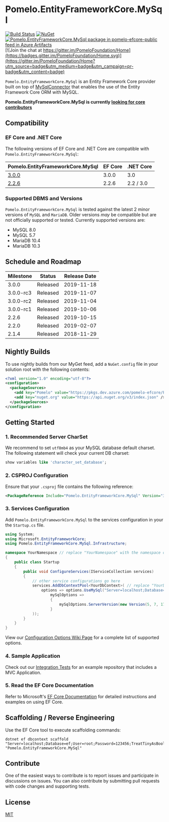 # Pomelo.EntityFrameworkCore.MySql

[![Build Status](https://dev.azure.com/pomelo-efcore/Pomelo.EntityFrameworkCore.MySql/_apis/build/status/PomeloFoundation.Pomelo.EntityFrameworkCore.MySql?branchName=master)](https://dev.azure.com/pomelo-efcore/Pomelo.EntityFrameworkCore.MySql/_build/latest?definitionId=1&branchName=master)
[![NuGet](https://img.shields.io/nuget/v/Pomelo.EntityFrameworkCore.MySql.svg?style=flat-square&label=nuget)](https://www.nuget.org/packages/Pomelo.EntityFrameworkCore.MySql/)
[![Pomelo.EntityFrameworkCore.MySql package in pomelo-efcore-public feed in Azure Artifacts](https://feeds.dev.azure.com/pomelo-efcore/e81f0b59-aba4-4055-8e18-e3f1a565942e/_apis/public/Packaging/Feeds/5f202e7e-2c62-4fc1-a18c-4025a32eabc8/Packages/54935cc0-f38b-4ddb-86d6-c812a8c92988/Badge)](https://dev.azure.com/pomelo-efcore/Pomelo.EntityFrameworkCore.MySql/_packaging?_a=package&feed=5f202e7e-2c62-4fc1-a18c-4025a32eabc8&package=54935cc0-f38b-4ddb-86d6-c812a8c92988&preferRelease=false)
[![Join the chat at https://gitter.im/PomeloFoundation/Home](https://badges.gitter.im/PomeloFoundation/Home.svg)](https://gitter.im/PomeloFoundation/Home?utm_source=badge&utm_medium=badge&utm_campaign=pr-badge&utm_content=badge)

`Pomelo.EntityFrameworkCore.MySql` is an Entity Framework Core provider built on top of [MySqlConnector](https://github.com/mysql-net/MySqlConnector) that enables the use of the Entity Framework Core ORM with MySQL.

**Pomelo.EntityFrameworkCore.MySql is currently [looking for core contributors](https://github.com/PomeloFoundation/Pomelo.EntityFrameworkCore.MySql/issues/522)**

## Compatibility

### EF Core and .NET Core

The following versions of EF Core and .NET Core are compatible with `Pomelo.EntityFrameworkCore.MySql`:

Pomelo.EntityFrameworkCore.MySql | EF Core | .NET Core
-- | -- | --
[3.0.0](https://www.nuget.org/packages/Pomelo.EntityFrameworkCore.MySql/3.0.0) | 3.0.0 | 3.0
[2.2.6](https://www.nuget.org/packages/Pomelo.EntityFrameworkCore.MySql/2.2.6) | 2.2.6 | 2.2 / 3.0

### Supported DBMS and Versions

`Pomelo.EntityFrameworkCore.MySql` is tested against the latest 2 minor versions of `MySQL` and `MariaDB`.  Older versions _may_ be compatible but are not officially supported or tested.  Currently supported versions are:

- MySQL 8.0
- MySQL 5.7
- MariaDB 10.4
- MariaDB 10.3

## Schedule and Roadmap

Milestone | Status | Release Date
----------|--------|-------------
3.0.0 | Released | 2019-11-18
3.0.0-rc3 | Released | 2019-11-07
3.0.0-rc2 | Released | 2019-11-04
3.0.0-rc1 | Released | 2019-10-06
2.2.6 | Released | 2019-10-15
2.2.0 | Released | 2019-02-07
2.1.4 | Released | 2018-11-29

## Nightly Builds

To use nightly builds from our MyGet feed, add a `NuGet.config` file in your solution root with the following contents:

```xml
<?xml version="1.0" encoding="utf-8"?>
<configuration>
  <packageSources>
    <add key="Pomelo" value="https://pkgs.dev.azure.com/pomelo-efcore/Pomelo.EntityFrameworkCore.MySql/_packaging/pomelo-efcore-public/nuget/v3/index.json" />
    <add key="nuget.org" value="https://api.nuget.org/v3/index.json" />
  </packageSources>
</configuration>
```

## Getting Started

### 1. Recommended Server CharSet

We recommend to set `utf8mb4` as your MySQL database default charset. The following statement will check your current DB charset:

```sql
show variables like 'character_set_database';
```

### 2. CSPROJ Configuration

Ensure that your `.csproj` file contains the following reference:

```xml
<PackageReference Include="Pomelo.EntityFrameworkCore.MySql" Version="3.0.0" />
```

### 3. Services Configuration

Add `Pomelo.EntityFrameworkCore.MySql` to the services configuration in your the `Startup.cs` file.

```csharp
using System;
using Microsoft.EntityFrameworkCore;
using Pomelo.EntityFrameworkCore.MySql.Infrastructure;

namespace YourNamespace // replace "YourNamespace" with the namespace of your application
{
    public class Startup
    {
        public void ConfigureServices(IServiceCollection services)
        {
            // other service configurations go here
            services.AddDbContextPool<YourDbContext>( // replace "YourDbContext" with the class name of your DbContext
                options => options.UseMySql("Server=localhost;Database=ef;User=root;Password=123456;", // replace with your Connection String
                    mySqlOptions =>
                    {
                        mySqlOptions.ServerVersion(new Version(5, 7, 17), ServerType.MySql); // replace with your Server Version and Type
                    }
            ));
        }
    }
}
```

View our [Configuration Options Wiki Page](https://github.com/PomeloFoundation/Pomelo.EntityFrameworkCore.MySql/wiki/Configuration-Options) for a complete list of supported options.

### 4. Sample Application

Check out our [Integration Tests](https://github.com/PomeloFoundation/Pomelo.EntityFrameworkCore.MySql/tree/master/test/EFCore.MySql.IntegrationTests) for an example repository that includes a MVC Application.

### 5. Read the EF Core Documentation

Refer to Microsoft's [EF Core Documentation](https://docs.microsoft.com/en-us/ef/core/) for detailed instructions and examples on using EF Core.

## Scaffolding / Reverse Engineering

Use the EF Core tool to execute scaffolding commands:

```
dotnet ef dbcontext scaffold "Server=localhost;Database=ef;User=root;Password=123456;TreatTinyAsBoolean=true;" "Pomelo.EntityFrameworkCore.MySql"
```

## Contribute

One of the easiest ways to contribute is to report issues and participate in discussions on issues. You can also contribute by submitting pull requests with code changes and supporting tests.

## License

[MIT](https://github.com/PomeloFoundation/Pomelo.EntityFrameworkCore.MySql/blob/master/LICENSE)
